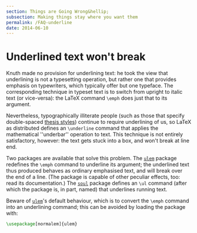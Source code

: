 ```yaml
---
section: Things are Going Wrong&hellip;
subsection: Making things stay where you want them
permalink: /FAQ-underline
date: 2014-06-10
---
```


# Underlined text won't break

Knuth made no provision for underlining text: he took the view that
underlining is not a typesetting operation, but rather one that
provides emphasis on typewriters, which typically offer but one
typeface.  The corresponding technique in typeset text is to switch
from upright to italic text (or vice-versa): the LaTeX command
`\emph` does just that to its argument.

Nevertheless, typographically illiterate people (such as those that
specify double-spaced
[thesis styles](/FAQ-linespace))
continue to require underlining of us, so LaTeX as distributed
defines an `\underline` command that applies the mathematical
''underbar'' operation to text.  This technique is not entirely
satisfactory, however: the text gets stuck into a box, and won't break
at line end.

Two packages are available that solve this problem.  The
[`ulem`](https://ctan.org/pkg/ulem) package redefines the
`\emph` command to underline its argument; the underlined text thus
produced behaves as ordinary emphasised text, and will break over the
end of a line.  (The package is capable of other peculiar effects,
too: read its documentation.)
The [`soul`](https://ctan.org/pkg/soul) package defines an `\ul` command (after which the
package is, in part, named) that underlines running text.

Beware of [`ulem`](https://ctan.org/pkg/ulem)'s default behaviour, which is to convert the
`\emph` command into an underlining command; this can be avoided by
loading the package with:
```latex
\usepackage[normalem]{ulem}
```

